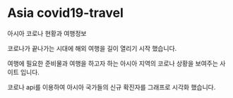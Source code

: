 # Asia covid19-travel
아시아 코로나 현황과 여행정보

코로나가 끝나가는 시대에 해외 여행을 길이 열리기 시작 했습니다.

여행에 필요한 준비물과 여행을 하고자 하는 아시아 지역의 코로나 상황을
보여주는 사이트 입니다.

코로나 api를 이용하여 아시아 국가들의 신규 확진자를
그래프로 시각화 했습니다.
